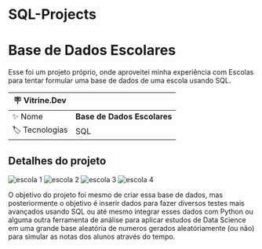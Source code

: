 # SQL-Projects
# Base de Dados Escolares

Esse foi um projeto próprio, onde aproveitei minha experiência com Escolas para tentar formular uma base de dados de uma escola usando SQL.

| :placard: Vitrine.Dev |     |
| -------------  | --- |
| :sparkles: Nome        | **Base de Dados Escolares**
| :label: Tecnologias | SQL

## Detalhes do projeto

![escola 1](https://github.com/amluiz/SQL-Projects/assets/56764370/c6c3be94-35a4-4103-8ed9-0ff092ebb734)
![escola 2](https://github.com/amluiz/SQL-Projects/assets/56764370/3a6573ab-ab8a-4141-8493-5b8ec9db359d)
![escola 3](https://github.com/amluiz/SQL-Projects/assets/56764370/76fbc185-1968-4587-a95c-36076c297c2f)
![escola 4](https://github.com/amluiz/SQL-Projects/assets/56764370/75fff8a2-70f3-4792-bb04-cd764bc629a3)

O objetivo do projeto foi mesmo de criar essa base de dados, mas posteriormente o objetivo é inserir dados para fazer
diversos testes mais avançados usando SQL ou até mesmo integrar esses dados com Python ou alguma outra ferramenta de análise
para aplicar estudos de Data Science em uma grande base aleatória de numeros gerados aleatóriamente (ou não) para simular as
notas dos alunos através do tempo.
